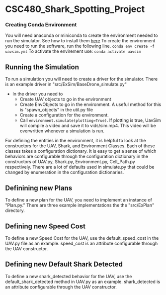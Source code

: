 # CSC480_Shark_Spotting_Project

### Creating Conda Environment
You will need anaconda or miniconda to create the environment needed to run the simulator. See how to install them [here](https://docs.conda.io/en/latest/miniconda.html)
To create the environment you need to run the software, run the following line.
`conda env create -f uavsim.yml`
To activate the envirement use: `conda activate uavsim`

## Running the Simulation
To run a simulation you will need to create a driver for the simulator. There is an example driver in "src/ExSim/BaseDrone_simulate.py"
- In the driver you need to
  - Create UAV objects to go in the environment
  - Create EnvObjects to go in the environment. A useful method for this is "spawn_objects" in the util.py file
  - Create a configuration for the environment. 
  - Call `environment.simulate(plotting=True)`. If plotting is true, UavSim will compile a video and save it to vids/sim.mp4. This video will be overwritten whenever a simulation is run.

For defining the entities in the environment, it is helpful to look at the constructors for the UAV, Shark, and Environment Classes. Each of these classes takes a configuration dictionary. It is easy to get a sense of which behaviors are configurable through the configuration dictionary in the constructors of UAV.py, Shark.py, Environment.py, Cell_Path.py respectively. There are a lot of defaults used in simulate.py that could be changed by enumeration in the configuration dictionaries.


## Definining new Plans
To define a new plan for the UAV, you need to implement an instance of "Plan.py." There are three example implementations the the "src/ExPlan" directory.

## Defining new Speed Cost
To define a new Speed Cost for the UAV, use the default_speed_cost in the UAV.py file as an example. 
speed_cost is an attribute configurable through the UAV constructor.

## Defining new Default Shark Detected
To define a new shark_detected behavior for the UAV, use the default_shark_detected method in UAV.py as an example.
shark_detected is an attribute configurable through the UAV constructor.


